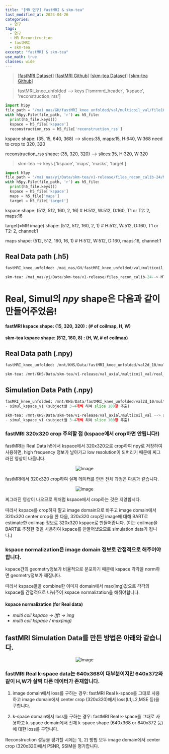```yaml
---
title: "[MR 연구] fastMRI & skm-tea"
last_modified_at: 2024-04-26
categories:
  - 연구
tags:
  - 연구
  - MR Reconstruction
  - fastMRI
  - skm-tea
excerpt: "fastMRI & skm-tea"
use_math: true
classes: wide
---
```


> [[fastMRI Dataset](https://fastmri.med.nyu.edu/)] [[fastMRI Github](https://github.com/facebookresearch/fastMRI?tab=readme-ov-file)] [[skm-tea Dataset](https://stanfordaimi.azurewebsites.net/datasets/4aaeafb9-c6e6-4e3c-9188-3aaaf0e0a9e7)] [[skm-tea Github](https://github.com/StanfordMIMI/skm-tea)]

> fastMRI_knee_unfolded --> keys ['ismrmrd_header', 'kspace', 'reconstruction_rss']
```python
import h5py
file_path = "/mai_nas/GH/fastMRI_knee_unfolded/val/multicoil_val/file1000000.h5"
with h5py.File(file_path, 'r') as h5_file:
  print(h5_file.keys())
  kspace = h5_file['kspace']
  reconstruction_rss = h5_file['reconstruction_rss']
```
kspace shape: (35, 15, 640, 368) --> slices:35, maps:15, H:640, W:368 need to crop to 320, 320

reconstruction_rss shape: (35, 320, 320) --> slices:35, H:320, W:320


> skm-tea --> keys ['kspace', 'maps', 'masks', 'target']
```python
import h5py
file_path = "/mai_nas/yj/Data/skm-tea/v1-release/files_recon_calib-24/MTR_001.h5"
with h5py.File(file_path, 'r') as h5_file:
  print(h5_file.keys())
  kspace = h5_file['kspace']
  maps = h5_file['maps']
  target = h5_file['target']
```
kspace shape: (512, 512, 160, 2, 16) # H:512, W:512, D:160, T1 or T2: 2, maps:16

target(=MR image) shape: (512, 512, 160, 2, 1) # H:512, W:512, D:160, T1 or T2: 2, channel:1

maps shape: (512, 512, 160, 16, 1) # H:512, W:512, D:160, maps:16, channel:1


## Real Data path (.h5)
```python
fastMRI_knee_unfolded: /mai_nas/GH/fastMRI_knee_unfolded/val/multicoil_val --> file1000000.h5, ...

skm-tea: /mai_nas/yj/Data/skm-tea/v1-release/files_recon_calib-24--> MTR_001.h5, ...
```

# Real, Simul의 *npy* shape은 다음과 같이 만들어주었음!
#### fastMRI kspace shape: (15, 320, 320) : (# of coilmap, H, W)
#### skm-tea kspace shape: (512, 160, 8) : (H, W, # of coilmap)

## Real Data path (.npy) 

```python
fastMRI_knee_unfolded: /mnt/KHS/Data/fastMRI_knee_unfolded/val2d_10/multicoil_val/real_kspace/file1000000 --> 000.npy, 001.npy, ...

skm-tea: /mnt/KHS/Data/skm-tea/v1-release/val_axial/multicoil_val/real_kspace/MTR_001 --> 000.npy, 001.npy, ...
```

## Simulation Data Path (.npy)
```python
fasMRI_knee_unfolded: /mnt/KHS/Data/fastMRI_knee_unfolded/val2d_10/multicoil_val --> simul_kspace, map, mask : .npy
- simul_kspace_v1 (subject별 3~4개씩 하여 slice 100장 추출)

skm-tea: /mnt/KHS/Data/skm-tea/v1-release/val_axial/multicoil_val --> simul_kspace, map, mask : .npy
- simul_kspace_v1 (subject별 3~4개씩 하여 slice 100장 추출)
```

### fastMRI 320x320 crop 주의할 점 (kspace에서 crop하면 안됩니다!)
fastMRI는 Real Data h5에서 kspace에서 320x320으로 crop하여 npy로 저장하여 사용하면, high frequency 정보가 날아가고 low resolution이 되버리기 때문에 찌그러진 영상이 나옵니다.

<p align="center">
  <img src="https://github.com/sandokim/sandokim.github.io/assets/74639652/b08fbd8f-39cf-42af-895e-2a26803c2013" alt="Image">
</p>

fastMRI에서 320x320 crop하여 실제 데이터를 만든 전체 과정은 다음과 같습니다.
<p align="center">
  <img src="https://github.com/sandokim/sandokim.github.io/assets/74639652/f3d4cf0d-ad53-40b0-9c68-e3253a3f1d9e" alt="Image">
</p>

찌그러진 영상이 나오므로 위처럼 kspace에서 crop하는 것은 지양합시다.

따라서 kspace를 crop하지 말고 image domain으로 바꾸고 image domain에서 320x320 center crop을 한 다음, 320x320 crop된 image에 대해 BART로 estimate한 coilmap 정보로 320x320 kspace로 만들어줍니다. 
(이는 coilmap을 BART로 추정한 것을 사용하여 kspace를 만들어냈으므로 simulation data가 됩니다.)

### kspace normalization은 image domain 정보로 간접적으로 해주어야 합니다.
kspace간의 geometry정보가 비율적으로 분포하기 때문에 kspace 각각을 norm하면 geometry정보가 깨집니다.

따라서 kspace들을 combine한 이미지 domain에서 max(img)값으로 각각의 kspace를 간접적으로 나눠주어 kspace normalization을 해줘야합니다.

#### kspace normalization (for Real data)
- *multi coil kspace -> ifft -> img*
- *multi coil kspace / max(img)*

## fastMRI Simulation Data를 만든 방법은 아래와 같습니다.
<p align="center">
  <img src="https://github.com/sandokim/sandokim.github.io/assets/74639652/6192c35f-0790-4a62-bd7c-3aa171825e3e" alt="Image">
</p>

### fastMRI Real k-space data는 640x368이 대부분이지만 640x372와 같이 H,W가 살짝 다른 데이터가 존재합니다.

1) image domain에서 loss를 구하는 경우: fastMRI Real k-space를 그대로 사용하고 image domain에서 center crop (320x320)에서 loss(L1,L2,MSE 등)을 구합니다.

2) k-space domain에서 loss를 구하는 경우: fastMRI Real k-space를 그대로 사용하고 k-space domain에서 전체 k-space shape (640x368 or 640x372 등)에 대한 loss를 구합니다.

Reconstruction 성능을 평가할 시에는 1), 2) 방법 모두 image domain에서 center crop (320x320)에서 PSNR, SSIM을 평가합니다.

